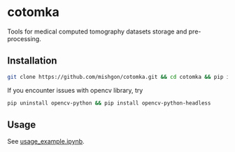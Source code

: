 # cotomka
Tools for medical computed tomography datasets storage and pre-processing.

## Installation

```bash
git clone https://github.com/mishgon/cotomka.git && cd cotomka && pip install -e .
```

If you encounter issues with opencv library, try
```bash
pip uninstall opencv-python && pip install opencv-python-headless
```

## Usage

See [usage_example.ipynb](usage_example.ipynb).